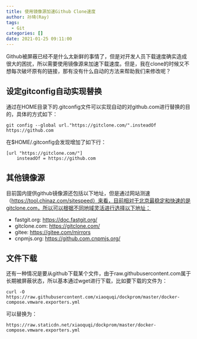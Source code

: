 ```yaml
---
title: 使用镜像源加速Github Clone速度
author: 孙琦(Ray)
tags:
  - Git
categories: []
date: 2021-01-25 09:11:00
---
```

Github被屏蔽已经不是什么太新鲜的事情了，但是对开发人员下载速度确实造成很大的困扰，所以需要使用镜像源来加速下载速度。但是，我在clone的时候又不想每次破坏原有的链接，那有没有什么自动的方法来帮助我们来修改呢？

<!-- more -->

## 设定gitconfig自动实现替换

通过在HOME目录下的.gitconfig文件可以实现自动的对github.com进行替换的目的，具体的方式如下：

```
git config --global url."https://gitclone.com/".insteadOf https://github.com
```

在$HOME/.gitconfig会发现增加了如下行：

```
[url "https://gitclone.com/"]
	insteadOf = https://github.com
```

## 其他镜像源

目前国内提供github镜像源还包括以下地址，但是通过网站测速（https://tool.chinaz.com/sitespeed）来看，目前相对于北京最稳定和快速的是gitclone.com，所以可以根据不同地域灵活进行选择以下地址：

* fastgit.org: https://doc.fastgit.org/
* gitclone.com: https://gitclone.com/
* gitee: https://gitee.com/mirrors
* cnpmjs.org: https://github.com.cnpmjs.org/

## 文件下载

还有一种情况是要从github下载某个文件，由于raw.githubusercontent.com属于长期被屏蔽状态，所以基本通过wget进行下载，比如要下载的文件为：

```
curl -O https://raw.githubusercontent.com/xiaoquqi/dockprom/master/docker-compose.vmware.exporters.yml
```

可以替换为：

```
https://raw.staticdn.net/xiaoquqi/dockprom/master/docker-compose.vmware.exporters.yml
```